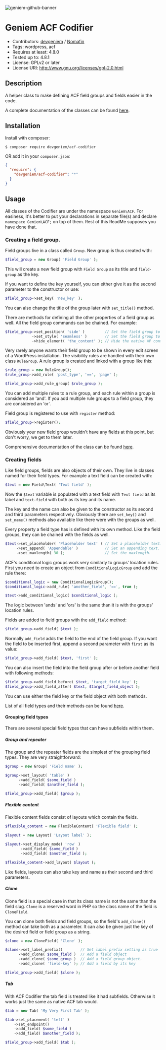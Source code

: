 ![geniem-github-banner](https://cloud.githubusercontent.com/assets/5691777/14319886/9ae46166-fc1b-11e5-9630-d60aa3dc4f9e.png)

# Geniem ACF Codifier

- Contributors: [devgeniem](https://github.com/devgeniem) / [Nomafin](https://github.com/Nomafin)
- Tags: wordpress, acf
- Requires at least: 4.8.0
- Tested up to: 4.8.1
- License: GPLv2 or later
- License URI: http://www.gnu.org/licenses/gpl-2.0.html

## Description

A helper class to make defining ACF field groups and fields easier in the code.

A complete documentation of the classes can be found [here](docs/classes.md).

## Installation

Install with composer:

```
$ composer require devgeniem/acf-codifier
```

OR add it in your `composer.json`:

```json
{
  "require": {
    "devgeniem/acf-codifier": "*"
  }
}
```

## Usage

All classes of the Codifier are under the namespace `Geniem\ACF`. For easiness, it's better to put your declarations in separate file(s) and declare `namespace Geniem\ACF;` on top of them. Rest of this ReadMe supposes you have done that.

### Creating a field group.

Field groups live in a class called `Group`. New group is thus created with:

```php
$field_group = new Group( 'Field Group' );
```

This will create a new field group with `Field Group` as its title and `field-group` as the key.

If you want to define the key yourself, you can either give it as the second parameter to the constructor or use:

```php
$field_group->set_key( 'new_key' );
```

You can also change the title of the group later with `set_title()` method.

There are methods for defining all the other properties of a field group as well. All the field group commands can be chained. For example:

```php
$field_group->set_position( 'side' )         // Set the field group to be shown in the side bar of the edit screen.
            ->set_style( 'seamless' )        // Set the field group to show as seamless.
            ->hide_element( 'the_content' ); // Hide the native WP content field.
```

Very rarely anyone wants their field group to be shown in every edit screen of a WordPress installation. The visibility rules are handled with their own class `RuleGroup`. A rule group is created and linked with a group like this:

```php
$rule_group = new RuleGroup();
$rule_group->add_rule( 'post_type', '==', 'page' );

$field_group->add_rule_group( $rule_group );
```

You can add multiple rules to a rule group, and each rule within a group is considered an 'and'. If you add multiple rule groups to a field group, they are considered an 'or'.

Field group is registered to use with `register` method:

```php
$field_group->register();
```

Obviously your new field group wouldn't have any fields at this point, but don't worry, we get to them later.

Comprehensive documentation of the class can be found [here](docs/group.md).

### Creating fields

Like field groups, fields are also objects of their own. They live in classes named for their field types. For example a text field can be created with:

```php
$text = new Field\Text( 'Text field' );
```

Now the `$text` variable is populated with a text field with `Text field` as its label and `text-field` with both as its key and its name.

The key and the name can also be given to the constructor as its second and third parameters respectively. Obviously there are `set_key()` and `set_name()` methods also available like there were with the groups as well.

Every property a field type has is defined with its own method. Like the field groups, they can be chained with the fields as well.

```php
$text->set_placeholder( 'Placeholder text' ) // Set a placeholder text.
     ->set_append( 'Appendable' )            // Set an appending text.
     ->set_maxlength( 30 );                  // Set the maxlength.
```

ACF's conditional logic groups work very similarly to groups' location rules. First you need to create an object from `ConditionalLogicGroup` and add the rule there:

```php
$conditional_logic = new ConditionalLogicGroup();
$conditional_logic->add_rule( 'another_field', '==', true );

$text->add_conditional_logic( $conditional_logic );
```

The logic between 'ands' and 'ors' is the same than it is with the groups' location rules.

Fields are added to field groups with the `add_field` method:

```php
$field_group->add_field( $text );
```

Normally `add_field` adds the field to the end of the field group. If you want the field to be inserted first, append a second parameter with `first` as its value:

```php
$field_group->add_field( $text, 'first' );
```

You can also insert the field into the field group after or before another field with following methods:

```php
$field_group->add_field_before( $text, 'target_field_key' );
$field_group->add_field_after( $text, $target_field_object );
```

You can use either the field key or the field object with both methods.

List of all field types and their methods can be found [here](docs/classes.md).

#### Grouping field types

There are several special field types that can have subfields within them.

##### Group and repeater

The group and the repeater fields are the simplest of the grouping field types. They are very straightforward:

```php
$group = new Group( 'Field name' );

$group->set_layout( 'table' )
      ->add_field( $some_field )
      ->add_field( $another_field );

$field_group->add_field( $group );
```

##### Flexible content

Flexible content fields consist of layouts which contain the fields.

```php
$flexible_content = new FlexibleContent( 'Flexible field' );

$layout = new Layout( 'Layout label' );

$layout->set_display_mode( 'row' )
       ->add_field( $some_field )
       ->add_field( $another_field );

$flexible_content->add_layout( $layout );
```

Like fields, layouts can also take key and name as their second and third parameters.

##### Clone

Clone field is a special case in that its class name is not the same than the field slug. `Clone` is a reserved word in PHP so the class name of the field is `CloneField`.

You can clone both fields and field groups, so the field's `add_clone()` method can take both as a parameter. It can also be given just the key of the desired field or field group as a string.

```php
$clone = new CloneField( 'Clone' );

$clone->set_label_prefix()        // Set label prefix setting as true
      ->add_clone( $some_field )  // Add a field object
      ->add_clone( $some_group )  // Add a field group object.
      ->add_clone( 'field-key' ); // Add a field by its key

$field_group->add_field( $clone );
```

##### Tab

With ACF Codifier the tab field is treated like it had subfields. Otherwise it works just the same as native ACF tab would.

```php
$tab = new Tab( 'My Very First Tab' );

$tab->set_placement( 'left' )
    ->set_endpoint()
    ->add_field( $some_field )
    ->add_field( $another_field );

$field_group->add_field( $tab );
```
